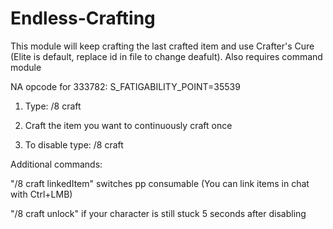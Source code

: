 # Endless-Crafting

This module will keep crafting the last crafted item and use Crafter's Cure (Elite is default, replace id in file to change deafult). 
Also requires command module

NA opcode for 333782: S_FATIGABILITY_POINT=35539

1. Type: /8 craft

2. Craft the item you want to continuously craft once

3. To disable type: /8 craft

Additional commands:

"/8 craft linkedItem" switches pp consumable
(You can link items in chat with Ctrl+LMB)

"/8 craft unlock" if your character is still stuck 5 seconds after disabling
